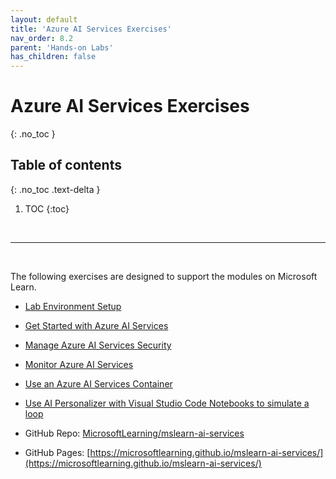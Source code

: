 ```yaml
---
layout: default
title: 'Azure AI Services Exercises'
nav_order: 8.2
parent: 'Hands-on Labs'
has_children: false
---
```


# Azure AI Services Exercises
{: .no_toc }


## Table of contents
{: .no_toc .text-delta }

1. TOC
{:toc}

<br/>

---

<br/>



The following exercises are designed to support the modules on Microsoft Learn.

* [Lab Environment Setup](https://microsoftlearning.github.io/mslearn-ai-services/Instructions/setup.html)

* [Get Started with Azure AI Services](https://microsoftlearning.github.io/mslearn-ai-services/Instructions/Exercises/01-use-azure-ai-services.html)

* [Manage Azure AI Services Security](https://microsoftlearning.github.io/mslearn-ai-services/Instructions/Exercises/02-ai-services-security.html)

* [Monitor Azure AI Services](https://microsoftlearning.github.io/mslearn-ai-services/Instructions/Exercises/03-monitor-ai-services.html)

* [Use an Azure AI Services Container](https://microsoftlearning.github.io/mslearn-ai-services/Instructions/Exercises/04-use-a-container.html)

- [Use AI Personalizer with Visual Studio Code Notebooks to simulate a loop](https://microsoftlearning.github.io/mslearn-ai-services/Instructions/Exercises/05-personalizer-exercise.html)



- GitHub Repo: [MicrosoftLearning/mslearn-ai-services](https://github.com/MicrosoftLearning/mslearn-ai-services)
- GitHub Pages: [https://microsoftlearning.github.io/mslearn-ai-services/](https://microsoftlearning.github.io/mslearn-ai-services/)